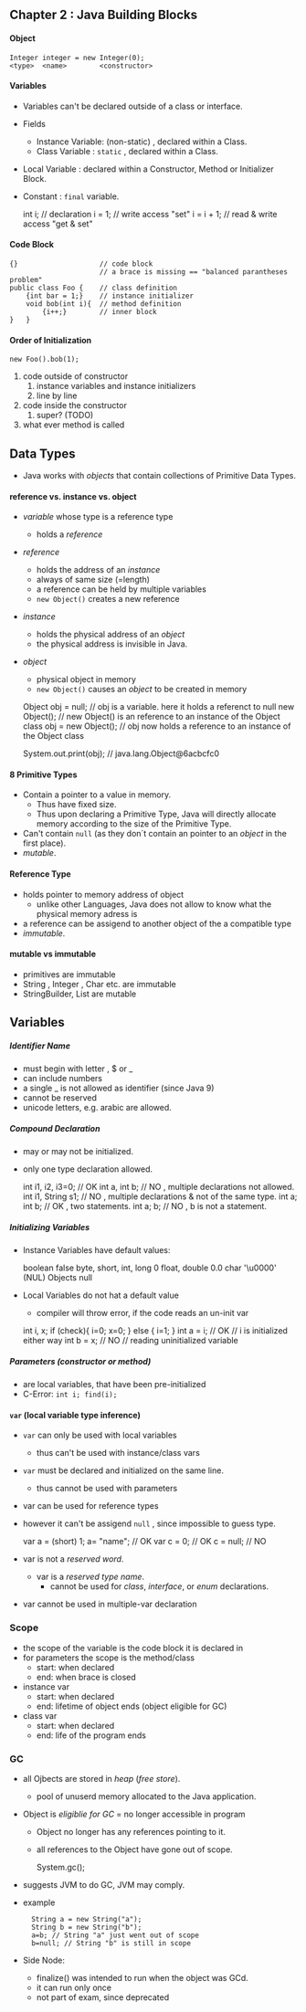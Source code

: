 ## Chapter 2 : Java Building Blocks
#### Object
    Integer integer = new Integer(0);
    <type>  <name>        <constructor>


#### Variables
* Variables can't be declared outside of a class or interface.
* Fields
    * Instance Variable: (non-static) , declared within a Class.
    * Class Variable : `static` , declared within a Class.
* Local Variable : declared within a Constructor, Method or Initializer Block.
* Constant : `final` variable.


    int i;       // declaration
    i = 1;       // write access "set"
    i = i + 1;   // read & write access "get & set"



#### Code Block
    {}                    // code block
                          // a brace is missing == "balanced parantheses problem"
    public class Foo {    // class definition
        {int bar = 1;}    // instance initializer
        void bob(int i){  // method definition
            {i++;}        // inner block
    }   }

#### Order of Initialization
    new Foo().bob(1);
1. code outside of constructor
    1. instance variables and instance initializers
    1. line by line
2. code inside the constructor
    1. super? (TODO)
3. what ever method is called


## Data Types
* Java works with _objects_ that contain collections of Primitive Data Types.

#### reference vs. instance vs. object
* _variable_ whose type is a reference type
    * holds a _reference_
* _reference_
    * holds the address of an _instance_
    * always of same size (=length)
    * a reference can be held by multiple variables
    * `new Object()` creates a new reference
* _instance_
    * holds the physical address of an _object_
    * the physical address is invisible in Java.
* _object_
    * physical object in memory
    * `new Object()` causes an _object_ to be created in memory
    
    
    Object obj = null;       // obj is a variable. here it holds a referenct to null
    new Object();            // new Object() is an reference to an instance of the Object class
    obj = new Object();      // obj now holds a reference to an instance of the Object class
    
    System.out.print(obj);   // java.lang.Object@6acbcfc0

#### 8 Primitive Types
* Contain a pointer to a value in memory.
    * Thus have fixed size.
    * Thus upon declaring a Primitive Type, Java will directly allocate memory according to the size of the Primitive Type.
* Can't contain `null` (as they don´t contain an pointer to an _object_ in the first place).
* _mutable_.

#### Reference Type
* holds pointer to memory address of object
    * unlike other Languages, Java does not allow to know what the physical memory adress is
* a reference can be assigend to another object of the a compatible type
* _immutable_.

#### mutable vs immutable
* primitives are immutable
* String , Integer , Char etc. are immutable
* StringBuilder, List are mutable

## Variables
##### Identifier Name
* must begin with letter , $ or _
* can include numbers
* a single _ is not allowed as identifier (since Java 9)
* cannot be reserved
* unicode letters, e.g. arabic are allowed.

##### Compound Declaration

* may or may not be initialized.
* only one type declaration allowed.


    int i1, i2, i3=0;  // OK
    int a, int b;      // NO , multiple declarations not allowed.
    int i1, String s1; // NO , multiple declarations & not of the same type.
    int a; int b;      // OK , two statements.
    int a; b;          // NO , b is not a statement.


##### Initializing Variables
* Instance Variables have default values:


    boolean                  false
    byte, short, int, long   0
    float, double            0.0
    char                     '\u0000' (NUL)
    Objects                 null
    
    

* Local Variables do not hat a default value
    * compiler will throw error, if the code reads an un-init var
    
    
    int i, x;
    if (check){
        i=0; x=0;
    } else {
        i=1;
    }
    int a = i; // OK // i is initialized either way
    int b = x; // NO // reading uninitialized variable
    
    
##### Parameters (constructor or method)
* are local variables, that have been pre-initialized
* C-Error: `int i; find(i);`

#### `var` (local variable type inference)

* `var` can only be used with local variables
   * thus can't be used with instance/class vars
* `var` must be declared and initialized on the same line.
    * thus cannot be used with parameters
* var can be used for reference types
*   however it can't be assigend `null` , since impossible to guess type.
 

    var a = (short) 1;
    a= "name"; // OK
    var c = 0; // OK
    c = null;  // NO



* var is not a _reserved word_.
    * var is a _reserved type name_.
        * cannot be used for _class_, _interface_, or _enum_ declarations.
* var cannot be used in multiple-var declaration


### Scope
* the scope of the variable is the code block it is declared in
* for parameters the scope is the method/class
    * start: when declared
    * end: when brace is closed
* instance var
    * start: when declared
    * end: lifetime of object ends (object eligible for GC)
* class var
    * start: when declared
    * end: life of the program ends
    
 ### GC
 * all Ojbects are stored in _heap_ (_free store_).
    * pool of unuserd memory allocated to the Java application.
*  Object is _eligiblie for GC_ = no longer accessible in program
    * Object no longer has any references pointing to it.
    * all references to the Object have gone out of scope.

        System.gc();
        
* suggests JVM to do GC, JVM may comply.
* example

        String a = new String("a");
        String b = new String("b");
        a=b; // String "a" just went out of scope
        b=null; // String "b" is still in scope
* Side Node:
    * finalize() was intended to run when the object was GCd.
    * it can run only once
    * not part of exam, since deprecated
    

    